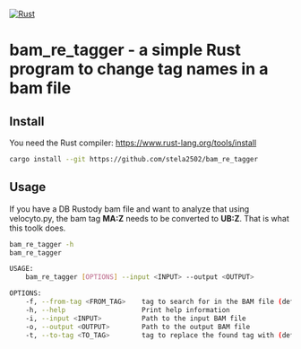 [![Rust](https://github.com/stela2502/bam_re_tagger/actions/workflows/rust.yml/badge.svg)](https://github.com/stela2502/bam_re_tagger/actions/workflows/rust.yml)

# bam_re_tagger - a simple Rust program to change tag names in a bam file

## Install

You need the Rust compiler: https://www.rust-lang.org/tools/install

```bash
cargo install --git https://github.com/stela2502/bam_re_tagger
```

## Usage

If you have a DB Rustody bam file and want to analyze that using velocyto.py, the bam tag **MA:Z** needs to be converted to **UB:Z**.
That is what this toolk does.

```bash
bam_re_tagger -h
bam_re_tagger 

USAGE:
    bam_re_tagger [OPTIONS] --input <INPUT> --output <OUTPUT>

OPTIONS:
    -f, --from-tag <FROM_TAG>    tag to search for in the BAM file (default: MA:Z:) [default: MA:Z:]
    -h, --help                   Print help information
    -i, --input <INPUT>          Path to the input BAM file
    -o, --output <OUTPUT>        Path to the output BAM file
    -t, --to-tag <TO_TAG>        tag to replace the found tag with (default: UB:Z:) [default: UB:Z:]
```
